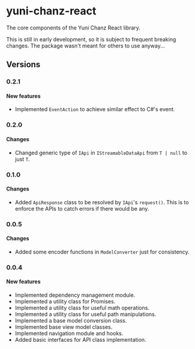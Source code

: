 # yuni-chanz-react
The core components of the Yuni Chanz React library.

This is still in early development, so it is subject to frequent breaking changes. The package wasn't meant for others to use anyway...

## Versions
### 0.2.1
#### New features
- Implemented `EventAction` to achieve similar effect to C#'s event.

### 0.2.0
#### Changes
- Changed generic type of `IApi` in `IStreamableDataApi` from `T | null` to just `T`.

### 0.1.0
#### Changes
- Added `ApiResponse` class to be resolved by `IApi`'s `request()`. This is to enforce the APIs to catch errors if there would be any.

### 0.0.5
#### Changes
- Added some encoder functions in `ModelConverter` just for consistency.

### 0.0.4
#### New features
- Implemented dependency management module.
- Implemented a utility class for Promises.
- Implemented a utility class for useful math operations.
- Implemented a utility class for useful path manipulations.
- Implemented a base model conversion class.
- Implemented base view model classes.
- Implemented navigation module and hooks.
- Added basic interfaces for API class implementation.